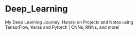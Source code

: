 # Deep_Learning
My Deep Learning Journey.  Hands-on Projects and Notes using TensorFlow, Keras and Pytorch | CNNs, RNNs, and more!

